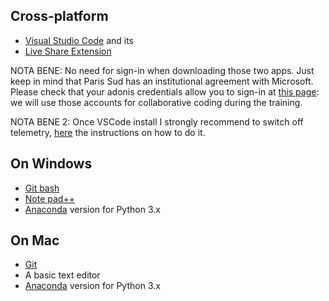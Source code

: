 ## Cross-platform

- [Visual Studio Code](https://code.visualstudio.com/) and its 
- [Live Share Extension](https://marketplace.visualstudio.com/items?itemName=MS-vsliveshare.vsliveshare)

NOTA BENE: No need for sign-in when downloading those two apps. Just keep in mind that Paris Sud has an institutional agreement with Microsoft.
Please check that your adonis credentials allow you to sign-in at [this page](https://login.live.com/): we will use those accounts for collaborative coding during the training.

NOTA BENE 2: Once VSCode install I strongly recommend to switch off telemetry, [here](https://code.visualstudio.com/docs/supporting/faq#_how-to-disable-telemetry-reporting) the instructions on how to do it.



## On Windows

- [Git bash](https://gitforwindows.org/)
- [Note pad++](https://notepad-plus-plus.org/)
- [Anaconda](https://www.anaconda.com/download/) version for Python 3.x

## On Mac

- [Git](https://git-scm.com/book/en/v2/Getting-Started-Installing-Git)
- A basic text editor
- [Anaconda](https://www.anaconda.com/download/) version for Python 3.x
